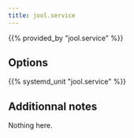 ```yaml
---
title: jool.service
---
```


{{% provided_by "jool.service" %}}

## Options

{{% systemd_unit "jool.service" %}}

## Additionnal notes

Nothing here.